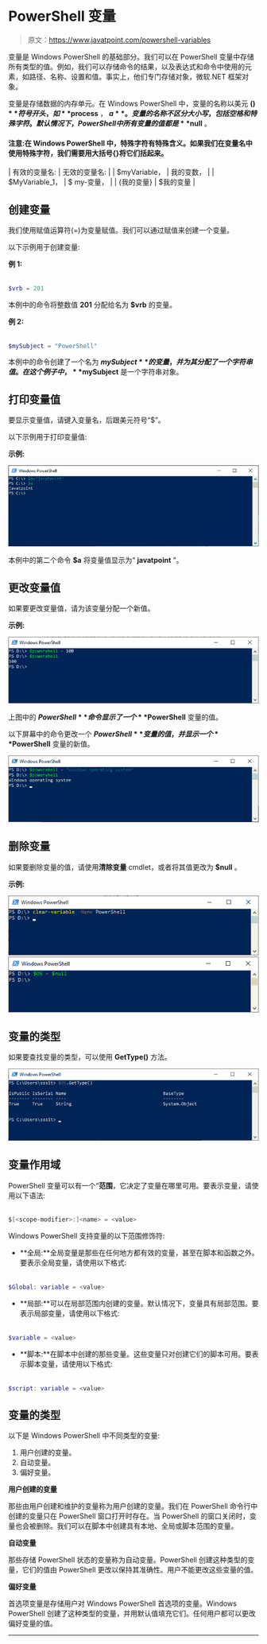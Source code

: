 # PowerShell 变量

> 原文：<https://www.javatpoint.com/powershell-variables>

变量是 Windows PowerShell 的基础部分。我们可以在 PowerShell 变量中存储所有类型的值。例如，我们可以存储命令的结果，以及表达式和命令中使用的元素，如路径、名称、设置和值。事实上，他们专门存储对象，微软.NET 框架对象。

变量是存储数据的内存单元。在 Windows PowerShell 中，变量的名称以美元 **($)** 符号开头，如 **$process** ， **$a** 。变量的名称不区分大小写，包括空格和特殊字符。默认情况下，PowerShell 中所有变量的值都是 **$null** 。

#### 注意:在 Windows PowerShell 中，特殊字符有特殊含义。如果我们在变量名中使用特殊字符，我们需要用大括号{}将它们括起来。

| 有效的变量名: | 无效的变量名: |
| $myVariable， | 我的变数， |
| $MyVariable_1， | $ my-变量， |
| {我的变量} | $我的变量 |

## 创建变量

我们使用赋值运算符(=)为变量赋值。我们可以通过赋值来创建一个变量。

以下示例用于创建变量:

**例 1:**

```ps1

$vrb = 201

```

本例中的命令将整数值 **201** 分配给名为 **$vrb** 的变量。

**例 2:**

```ps1

$mySubject = "PowerShell"

```

本例中的命令创建了一个名为 **$mySubject** 的变量，并为其分配了一个字符串值。在这个例子中， **$mySubject** 是一个字符串对象。

## 打印变量值

要显示变量值，请键入变量名，后跟美元符号“$”。

以下示例用于打印变量值:

**示例:**

![PowerShell Variables](img/1b4106de54cd44f9f9587d0bea5b4f1c.png)

本例中的第二个命令 **$a** 将变量值显示为“ **javatpoint** ”。

## 更改变量值

如果要更改变量值，请为该变量分配一个新值。

**示例:**

![PowerShell Variables](img/718232add94e72e03bfd4f882d1c001d.png)

上图中的 **$PowerShell** 命令显示了一个 **$PowerShell** 变量的值。

以下屏幕中的命令更改一个 **$PowerShell** 变量的值，并显示一个 **$PowerShell** 变量的新值。

![PowerShell Variables](img/6ed2775fe9cdc6f7bdb3d14b8b6f6e3a.png)

## 删除变量

如果要删除变量的值，请使用**清除变量** cmdlet，或者将其值更改为 **$null** 。

**示例:**

![PowerShell Variables](img/34d9c3e5b7799d1309350387a3894b44.png)
![PowerShell Variables](img/0da7768d06ded35fd131d9904c03dfec.png)

## 变量的类型

如果要查找变量的类型，可以使用 **GetType()** 方法。

![PowerShell Variables](img/78ac0145abd4455c5ff1d5d4e8311b74.png)

## 变量作用域

PowerShell 变量可以有一个“**范围**，它决定了变量在哪里可用。要表示变量，请使用以下语法:

```ps1

$[<scope-modifier>:]<name> = <value>

```

Windows PowerShell 支持变量的以下范围修饰符:

*   **全局:**全局变量是那些在任何地方都有效的变量，甚至在脚本和函数之外。要表示全局变量，请使用以下格式:

```ps1

$Global: variable = <value>

```

*   **局部:**可以在局部范围内创建的变量。默认情况下，变量具有局部范围。要表示局部变量，请使用以下格式:

```ps1

$variable = <value>

```

*   **脚本:**在脚本中创建的那些变量。这些变量只对创建它们的脚本可用。要表示脚本变量，请使用以下格式:

```ps1

$script: variable = <value>

```

## 变量的类型

以下是 Windows PowerShell 中不同类型的变量:

1.  用户创建的变量。
2.  自动变量。
3.  偏好变量。

**用户创建的变量**

那些由用户创建和维护的变量称为用户创建的变量。我们在 PowerShell 命令行中创建的变量只在 PowerShell 窗口打开时存在。当 PowerShell 的窗口关闭时，变量也会被删除。我们可以在脚本中创建具有本地、全局或脚本范围的变量。

**自动变量**

那些存储 PowerShell 状态的变量称为自动变量。PowerShell 创建这种类型的变量，它们的值由 PowerShell 更改以保持其准确性。用户不能更改这些变量的值。

**偏好变量**

首选项变量是存储用户对 Windows PowerShell 首选项的变量。Windows PowerShell 创建了这种类型的变量，并用默认值填充它们。任何用户都可以更改偏好变量的值。

* * *